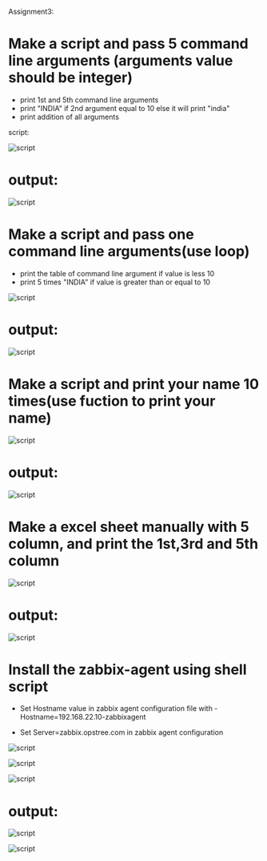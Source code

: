 

Assignment3:

# Make a script and pass 5 command line arguments (arguments value should be integer)

- print 1st and 5th command line arguments
- print &quot;INDIA&quot; if 2nd argument equal to 10 else it will print &quot;india&quot;
- print addition of all arguments

script:

![script](https://github.com/arunkundrupu1990/ninja\_linux/blob/master/day3/images/01.png)

# output:
![script](https://github.com/arunkundrupu1990/ninja\_linux/blob/master/day3/images/01\_output.png)



# Make a script and pass one command line arguments(use loop)

- print the table of command line argument if value is less 10
- print 5 times &quot;INDIA&quot; if value is greater than or equal to 10

![script](https://github.com/arunkundrupu1990/ninja\_linux/blob/master/day3/images/2.png)

# output:
![script](https://github.com/arunkundrupu1990/ninja\_linux/blob/master/day3/images/02\_output.png)

# Make a script and print your name 10 times(use fuction to print your name)

![script](https://github.com/arunkundrupu1990/ninja\_linux/blob/master/day3/images/03.png)

# output:
![script](https://github.com/arunkundrupu1990/ninja\_linux/blob/master/day3/images/03\_output.png)

# Make a excel sheet manually with 5 column, and print the 1st,3rd and 5th column

![script](https://github.com/arunkundrupu1990/ninja\_linux/blob/master/day3/images/04.png)

# output:
![script](https://github.com/arunkundrupu1990/ninja\_linux/blob/master/day3/images/04\_output.png)

# Install the zabbix-agent using shell script

- Set Hostname value in zabbix agent configuration file with - Hostname=192.168.22.10-zabbixagent

- Set Server=zabbix.opstree.com in zabbix agent configuration

![script](https://github.com/arunkundrupu1990/ninja\_linux/blob/master/day3/images/05.png)

![script](https://github.com/arunkundrupu1990/ninja\_linux/blob/master/day3/images/05\_zabix\_agent2.png)

![script](https://github.com/arunkundrupu1990/ninja\_linux/blob/master/day3/images/05\_zabix\_service.png)

# output:
![script](https://github.com/arunkundrupu1990/ninja\_linux/blob/master/day3/images/05\_zabix\_check%20zabix%20config%20file.png)

![script](https://github.com/arunkundrupu1990/ninja\_linux/blob/master/day3/images/05\_zabix\_check%20zabix%20config%20file1.png)



